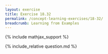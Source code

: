 ```yaml
---
layout: exercise
title: Exercise 18.32
permalink: /concept-learning-exercises/18-32/
breadcrumb: Learning from Examples
---
```


{% include mathjax_support %}

<div><i class="arrow-up" data-chapter="concept-learning-exercises" data-exercise="ex_32" data-rating="0"></i></div>
{% include_relative question.md %}
